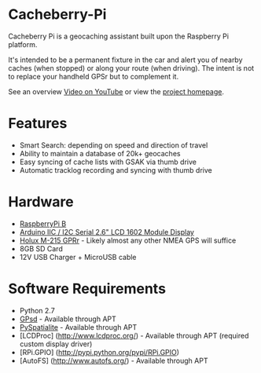 Cacheberry-Pi
=============

Cacheberry Pi is a geocaching assistant built upon the Raspberry Pi platform.

It's intended to be a permanent fixture in the car and alert you of nearby caches (when stopped) or along your route (when driving).  The intent is not to replace your handheld GPSr but to complement it. 

See an overview [Video on YouTube](http://youtu.be/bwD6K2EeeV8) or view the [project homepage](http://jclement.ca/cacheberry-pi/).
# Features #
* Smart Search: depending on speed and direction of travel
* Ability to maintain a database of 20k+ geocaches
* Easy syncing of cache lists with GSAK via thumb drive
* Automatic tracklog recording and syncing with thumb drive

# Hardware #
* [RaspberryPi B](http://canada.newark.com/raspberry-pi/raspbrry-pcba/raspberry-pi-model-b-board-only/dp/83T1943)
* [Arduino IIC / I2C Serial 2.6" LCD 1602 Module Display](http://dx.com/p/arduino-iic-i2c-twi-spi-serial-lcd-1602-module-electronic-building-block-136922?item=4)
* [Holux M-215 GPRr](http://dx.com/p/genuine-holux-usb-gps-receiver-black-106778?item=8) - Likely almost any other NMEA GPS will suffice
* 8GB SD Card
* 12V USB Charger + MicroUSB cable

# Software Requirements #
* Python 2.7
* [GPsd](http://www.catb.org/gpsd/) - Available through APT
* [PySpatialite](http://code.google.com/p/pyspatialite/) - Available through APT
* [LCDProc] (http://www.lcdproc.org/) - Available through APT (required custom display driver)                                                      
* [RPi.GPIO] (http://pypi.python.org/pypi/RPi.GPIO) 
* [AutoFS] (http://www.autofs.org/) - Available through APT
